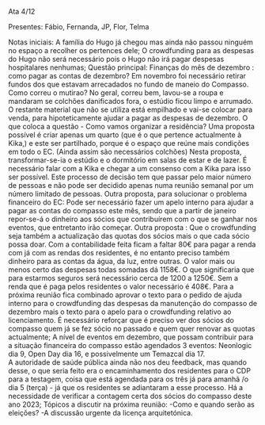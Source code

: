 Ata 4/12 

Presentes: Fábio, Fernanda, JP, Flor, Telma

Notas iniciais: A família do Hugo já chegou mas ainda não passou ninguém no espaço a recolher os pertences dele;
O crowdfunding para as despesas do Hugo não será necessário pois o Hugo não irá pagar despesas hospitalares nenhumas; 
Questão principal: Finanças do mês de dezembro : como pagar as contas de dezembro? 
Em novembro foi necessário retirar fundos dos que estavam arrecadados no fundo de maneio do Compasso. 
Como correu o mutirao? No geral, correu bem, lavou-se a roupa e mandaram se colchões danificados fora, o estúdio ficou limpo e arrumado. O restante material que não se utiliza está empilhado e vai-se colocar para venda, para hipoteticamente ajudar a pagar as despesas de dezembro. O que coloca a questão - Como vamos organizar a residência? 
Uma proposta possível é criar apenas um quarto (que é o que pertence actualmente à Kika,) e este ser partilhado, porque é o espaço que reúne mais condições em todo o EC.
(Ainda assim são necessários colchões)
Nesta proposta, transformar-se-ia o estúdio e o dormitório em salas de estar e de lazer. É necessário falar com a Kika e chegar a um consenso com a Kika para isso ser possível. 
Este processo de decisão tem que passar pelo maior número de pessoas e não pode ser decidido apenas numa reunião semanal por um número limitado de pessoas. 
Outra proposta, para solucionar o problema financeiro do EC: Pode ser necessário fazer um apelo interno para ajudar a pagar as contas do compasso este mês, sendo que a partir de janeiro repor-se-á o dinheiro aos sócios que contribuírem com o que se ganhar nos eventos, que entretanto irão começar. 
Outra proposta : Que o crowdfunding seja também a actualização das quotas dos sócios mais o que cada sócio possa doar. Com a contabilidade feita ficam a faltar 80€ para pagar a renda com já com as rendas dos residentes, é no entanto preciso também dinheiro para as contas da água, da luz, entre outras. O 
valor mais ou menos certo das despesas todas somadas dá 1158€. O que significaria que para estarmos seguros será necessário cerca de 1200 a 1250€.  Sem a renda que é paga pelos residentes o valor necessário é 408€. 
Para a próxima reunião fica combinado aprovar o texto para o pedido de ajuda interno para o crowdfunding das despesas da manutenção do compasso de dezembro mais o texto para o apelo para o crowdfunding relativo ao licenciamento.
É necessário reforçar que é preciso ver dos sócios do compasso quem já se fez sócio no passado e quem quer renovar as quotas actualmente;
A nível de eventos em dezembro, que possam contribuir para a situação financeira do compasso estão agendados 3 eventos: Neonlogic dia 9, Open Day dia 16, e possivelmente um Temazcal dia 17.  
A autoridade de saúde pública ainda não nos deu feedback, mas quando desse, o que seria feito era o encaminhamento dos residentes para o CDP para a testagem, coisa que está agendada para os três já para amanhã /o dia 5 (terça) - já que os residentes se adiantaram a esse processo. 
Há a necessidade de verificar a contagem certa dos sócios do compasso deste ano 2023; 
Tópicos a discutir na próxima reunião: -Como e quando serão as eleições? 
-A discussão urgente da licença arquitetónica.


